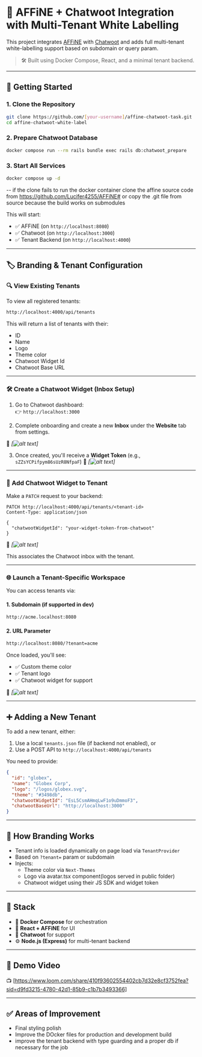# 🧩 AFFiNE + Chatwoot Integration with Multi-Tenant White Labelling

This project integrates [AFFiNE](https://github.com/toeverything/AFFiNE) with [Chatwoot](https://www.chatwoot.com/) and adds full multi-tenant white-labelling support based on subdomain or query param.

> 🛠 Built using Docker Compose, React, and a minimal tenant backend.

---

## 🚀 Getting Started

### 1. Clone the Repository

```bash
git clone https://github.com/[your-username]/affine-chatwoot-task.git
cd affine-chatwoot-white-label
```

### 2. Prepare Chatwoot Database

```bash
docker compose run --rm rails bundle exec rails db:chatwoot_prepare
```

### 3. Start All Services

```bash
docker compose up -d
```
--
if the clone fails to run the docker container clone the affine source code from https://github.com/Lucifer4255/AFFiNE# or copy the .git file from source because the build works on submodules

This will start:
- ✅ AFFiNE (on `http://localhost:8080`)
- ✅ Chatwoot (on `http://localhost:3000`)
- ✅ Tenant Backend (on `http://localhost:4000`)

---

## 🏷️ Branding & Tenant Configuration

### 🔍 View Existing Tenants

To view all registered tenants:

```bash
http://localhost:4000/api/tenants
```

This will return a list of tenants with their:
- ID
- Name
- Logo
- Theme color
- Chatwoot Widget Id
- Chatwoot Base URL

---

### 🛠️ Create a Chatwoot Widget (Inbox Setup)

1. Go to Chatwoot dashboard:  
   👉 `http://localhost:3000`

2. Complete onboarding and create a new **Inbox** under the **Website** tab from settings.

📸 *[![alt text](snip-2.png)]*

3. Once created, you'll receive a **Widget Token** (e.g., `sZZsYCPifpym86sUzR8NfpaF`)
📸 *[![alt text](snip-3.png)]*
---

### 🔗 Add Chatwoot Widget to Tenant

Make a `PATCH` request to your backend:

```http
PATCH http://localhost:4000/api/tenants/<tenant-id>
Content-Type: application/json

{
  "chatwootWidgetId": "your-widget-token-from-chatwoot"
}
```

📸 *[![alt text](image.png)]*

This associates the Chatwoot inbox with the tenant.

---

### 🌐 Launch a Tenant-Specific Workspace

You can access tenants via:

#### 1. Subdomain (if supported in dev)

```bash
http://acme.localhost:8080
```

#### 2. URL Parameter

```bash
http://localhost:8080/?tenant=acme
```

Once loaded, you'll see:
- ✅ Custom theme color
- ✅ Tenant logo
- ✅ Chatwoot widget for support

📸 *[![alt text](image-1.png)]*

---

## ➕ Adding a New Tenant

To add a new tenant, either:

1. Use a local `tenants.json` file (if backend not enabled), or  
2. Use a POST API to `http://localhost:4000/api/tenants`

You need to provide:

```json
{
  "id": "globex",
  "name": "Globex Corp",
  "logo": "/logos/globex.svg",
  "theme": "#3498db",
  "chatwootWidgetId": "EsL5CsmAHmqLwF1o9uDmmoF3",
  "chatwootBaseUrl": "http://localhost:3000"
}
```

---

## 🧠 How Branding Works

- Tenant info is loaded dynamically on page load via `TenantProvider`
- Based on `?tenant=` param or subdomain
- Injects:
  - Theme color via `Next-Themes`
  - Logo via avatar.tsx component(logos served in public folder)
  - Chatwoot widget using their JS SDK and widget token

---

## 🧰 Stack

- 🔧 **Docker Compose** for orchestration
- 🧠 **React + AFFiNE** for UI
- 💬 **Chatwoot** for support
- ⚙️ **Node.js (Express)** for multi-tenant backend

---


## 🎥 Demo Video

📺 [https://www.loom.com/share/410f93602554402cb7d32e8cf3752fea?sid=d9fd3215-4780-42d1-85b9-c1b7b3493366]

---

## ✅ Areas of Improvement

- Final styling polish
- Improve the DOcker files for production and development build
- improve the tenant backend with type guarding and a proper db if necessary for the job
